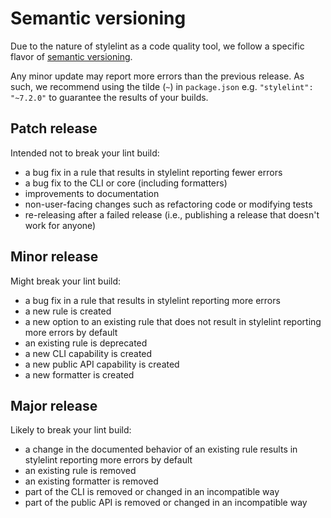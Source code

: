 # Semantic versioning

Due to the nature of stylelint as a code quality tool, we follow a specific flavor of [semantic versioning](http://semver.org).

Any minor update may report more errors than the previous release. As such, we recommend using the tilde (`~`) in `package.json` e.g. `"stylelint": "~7.2.0"` to guarantee the results of your builds.

## Patch release

Intended not to break your lint build:

- a bug fix in a rule that results in stylelint reporting fewer errors
- a bug fix to the CLI or core (including formatters)
- improvements to documentation
- non-user-facing changes such as refactoring code or modifying tests
- re-releasing after a failed release (i.e., publishing a release that doesn't work for anyone)

## Minor release

Might break your lint build:

- a bug fix in a rule that results in stylelint reporting more errors
- a new rule is created
- a new option to an existing rule that does not result in stylelint reporting more errors by default
- an existing rule is deprecated
- a new CLI capability is created
- a new public API capability is created
- a new formatter is created

## Major release

Likely to break your lint build:

- a change in the documented behavior of an existing rule results in stylelint reporting more errors by default
- an existing rule is removed
- an existing formatter is removed
- part of the CLI is removed or changed in an incompatible way
- part of the public API is removed or changed in an incompatible way
